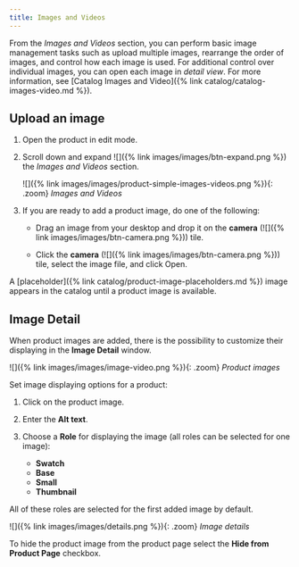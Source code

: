 ```yaml
---
title: Images and Videos
---
```


From the _Images and Videos_ section, you can perform basic image management tasks such as upload multiple images, rearrange the order of images, and control how each image is used. For additional control over individual images, you can open each image in _detail view_. For more information, see [Catalog Images and Video]({% link catalog/catalog-images-video.md %}).

## Upload an image

1. Open the product in edit mode.

1. Scroll down and expand ![]({% link images/images/btn-expand.png %}) the _Images and Videos_ section.

    ![]({% link images/images/product-simple-images-videos.png %}){: .zoom}
    _Images and Videos_

1. If you are ready to add a product image, do one of the following:

    - Drag an image from your desktop and drop it on the **camera** (![]({% link images/images/btn-camera.png %})) tile.

    - Click the **camera** (![]({% link images/images/btn-camera.png %})) tile, select the image file, and click <span class="btn">Open</span>.

A [placeholder]({% link catalog/product-image-placeholders.md %}) image appears in the catalog until a product image is available.

## Image Detail

When product images are added, there is the possibility to customize their displaying in the **Image Detail** window.

 ![]({% link images/images/image-video.png %}){: .zoom}
    _Product images_

Set image displaying options for a product:

1. Click on the product image.

1. Enter the **Alt text**.

1. Choose a **Role** for displaying the image (all roles can be selected for one image):

    - **Swatch**
    - **Base**
    - **Small**
    - **Thumbnail**

All of these roles are selected for the first added image by default.

 ![]({% link images/images/details.png %}){: .zoom}
    _Image details_

To hide the product image from the product page select the **Hide from Product Page** checkbox.